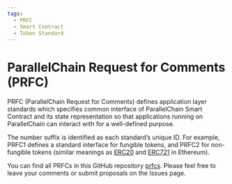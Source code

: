```yaml
---
tags:
  - PRFC
  - Smart Contract
  - Token Standard
---
```


# ParallelChain Request for Comments (PRFC)

PRFC (ParallelChain Request for Comments) defines application layer standards which specifies common interface of ParallelChain Smart Contract and its state representation so that applications running on ParallelChain can interact with for a well-defined purpose.

The number suffix is identified as each standard’s unique ID. For example, PRFC1 defines a standard interface for fungible tokens, and PRFC2 for non-fungible tokens (similar meanings as [ERC20](https://eips.ethereum.org/EIPS/eip-20) and [ERC721](https://eips.ethereum.org/EIPS/eip-721) in Ethereum).

You can find all PRFCs in this GitHub repository [prfcs](https://github.com/parallelchain-io/prfcs). Please feel free to leave your comments or submit proposals on the Issues page.
